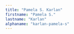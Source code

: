```yaml
---
title: "Pamela S. Karlan"
firstname: "Pamela S."
lastname: "Karlan"
alphaname: "karlan-pamela-s"
---
```

